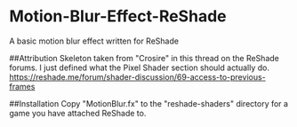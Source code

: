 # Motion-Blur-Effect-ReShade
A basic motion blur effect written for ReShade

##Attribution
Skeleton taken from "Crosire" in this thread on the ReShade forums. I just defined what the Pixel Shader section should actually do.
https://reshade.me/forum/shader-discussion/69-access-to-previous-frames

##Installation
Copy "MotionBlur.fx" to the "reshade-shaders" directory for a game you have attached ReShade to.
